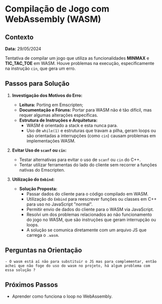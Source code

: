 # Compilação de Jogo com WebAssembly (WASM)

## Contexto
**Data:** 29/05/2024

Tentativa de compilar um jogo que utiliza as funcionalidades **MINMAX** e **TIC_TAC_TOE** em WASM. Houve problemas na execução, especificamente na instrução `cin`, que gera um erro. 

## Passos para Solução

1. **Investigação dos Motivos do Erro:**
    - **Leitura:** Porting em Emscripten;
    - **Documentação e Fóruns:** Portar para WASM não é tão difícil, mas requer algumas alterações específicas.
    - **Estrutura de Instruções e Arquitetura:**
        - WASM é orientado a stack e esta nunca para.
        - Uso de `while(1)` e estruturas que travam a pilha, geram loops ou são orientadas a interrupções (como `cin`) causam problemas em implementações WASM.

2. **Evitar Uso de `scanf` ou `cin`:**
    - Testar alternativas para evitar o uso de `scanf` ou `cin` do C++.
    - Tentar utilizar ferramentas do lado do cliente sem recorrer a funções nativas do Emscripten.

3. **Utilização do `Embind`:**
    - **Solução Proposta:**
        - Passar dados do cliente para o código compilado em WASM.
        - Utilização do `Embind` para reescrever funções ou classes em C++ para uso no JavaScript "normal".
        - Permitir envio de dados do cliente para o WASM via JavaScript.
        - Resolvi um dos problemas relacionados ao não funcionamento do jogo no WASM, que são instruções que geram interrupção ou loops.
        - A solução se comunica diretamente com um arquivo JS que carrega o `.wasm`.


## Perguntas na Orientação
    - O wasm está aí não para substituir o JS mas para complementar, então achei que não foge do uso do wasm no projeto, há algum problema com essa solução ? 

## Próximos Passos

- Aprender como funciona o loop no WebAssembly.
